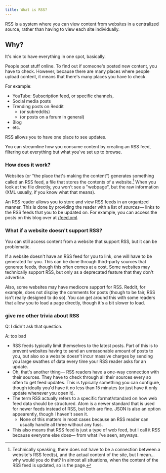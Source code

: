 ```yaml
---
title: What is RSS?
---
```


RSS is a system where you can view content from websites in a centralized source, rather than having to view each site individually.

## Why?

It's nice to have everything in one spot, basically.

People post stuff online. To find out if someone's posted new content, you have to check. However, because there are many places where people upload content, it means that there's many places you have to check.

For example:

- YouTube: Subscription feed, or specific channels,
- Social media posts
- Trending posts on Reddit
	- (or subreddits)
	- (or posts on a forum in general)
- Blog
- etc.

RSS allows you to have one place to see updates.

You can streamline how you consume content by creating an RSS feed, filtering out everything but what you've set up to browse.

### How does it work?

Websites (or "the place that's making the content") generates something called an RSS feed, a file that stores the contents of a website.[^rss_content] When you look at the file directly, you won't see a "webpage", but the raw information (XML usually, if you know what that means).

[^rss_content]: Technically speaking, there does not have to be a connection between a website's RSS feed(s), and the actual content of the site, but I mean... why would you do that? In almost all situations, when the content of the RSS feed is updated, so is the page.

An RSS reader allows you to store and view RSS feeds in an organized manner. This is done by providing the reader with a list of *sources*— links to the RSS feeds that you to be updated on. For example, you can access the posts on this blog over at [/feed.xml](https://blog.rovidecena.com/feed.xml).

### What if a website doesn't support RSS?

You can still access content from a website that support RSS, but it can be problematic.

If a website doesn't have an RSS feed for you to link, one will have to be generated for you. This can be done through third-party sources that generate feeds, though this often comes at a cost. Some websites may technically support RSS, but only as a deprecated feature that they don't advertise.

Also, some websites may have mediocre support for RSS. Reddit, for example, does not display the comments for posts (though to be fair, RSS isn't really designed to do so). You can get around this with some readers that allow you to load a page directly, though it's a bit slower to load.

### give me other trivia about RSS

Q: I didn't ask that question.

A: too bad

- RSS feeds typically limit themselves to the latest posts. Part of this is to prevent websites having to send an unreasonable amount of posts to you, but also so a website doesn't incur massive charges by sending you large swathes of data every time your RSS reader asks for an update.
- Oh, that's another thing— RSS readers have a one-way connection with their sources. They have to check through all their sources every so often to get feed updates. This is typically something you can configure, though ideally you'd have it no less than 15 minutes (or just have it only update whenever you open it).
- The term RSS actually refers to a specific format/standard on how web feed data should be structured. Atom is a newer standard that is used for newer feeds instead of RSS, but both are fine. JSON is also an option appearently, though I haven't seen it.
	- None of this matters in most cases because an RSS reader can usually handle all three without any fuss.
- This also means that RSS feed is just a type of web feed, but I call it RSS because everyone else does— from what I've seen, anyways.

